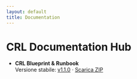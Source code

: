 ```yaml
---
layout: default
title: Documentation
---
```


# CRL Documentation Hub

- **CRL Blueprint & Runbook**  
  Versione stabile: [v1.1.0](./blueprint-runbook/v1.1.0/) ·
  [Scarica ZIP](https://github.com/ARGltd/crl-blueprint-runbook/archive/refs/tags/v1.1.0.zip)
